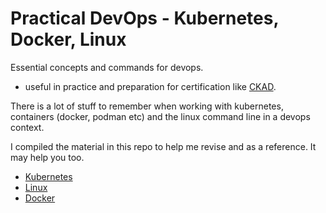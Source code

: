 # Practical DevOps - Kubernetes, Docker, Linux 

Essential concepts and commands for devops.
- useful in practice and preparation for certification like [CKAD](https://training.linuxfoundation.org/certification/certified-kubernetes-application-developer-ckad/).

There is a lot of stuff to remember when working with kubernetes, containers (docker, podman etc) and the linux command line in a devops context.

 I compiled the material in this repo to help me revise and as a reference. It may help you too. 


- [Kubernetes](./devops/kubernetes/ref/)
- [Linux](./linux/)
- [Docker](./devops/docker)


